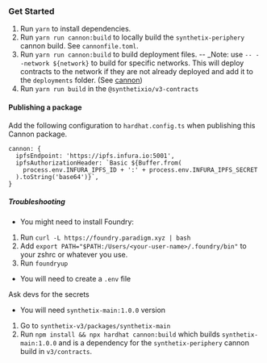 ### Get Started

1. Run `yarn` to install dependencies.
2. Run `yarn run cannon:build` to locally build the `synthetix-periphery` cannon build. See `cannonfile.toml`.
3. Run `yarn run cannon:build` to build deployment files.
   -- \_Note: use `-- --network ${network}` to build for specific networks. This will deploy contracts to the network if they are not already deployed and add it to the `deployments` folder. (See [cannon](https://usecannon.com/))
4. Run `yarn run build` in the `@synthetixio/v3-contracts`

#### Publishing a package

Add the following configuration to `hardhat.config.ts` when publishing this Cannon package.

```
cannon: {
  ipfsEndpoint: 'https://ipfs.infura.io:5001',
  ipfsAuthorizationHeader: `Basic ${Buffer.from(
    process.env.INFURA_IPFS_ID + ':' + process.env.INFURA_IPFS_SECRET
  ).toString('base64')}`,
}
```

##### Troubleshooting

- You might need to install Foundry:

1. Run `curl -L https://foundry.paradigm.xyz | bash`
2. Add `export PATH="$PATH:/Users/<your-user-name>/.foundry/bin"` to your zshrc or whatever you use.
3. Run `foundryup`

- You will need to create a `.env` file

Ask devs for the secrets

- You will need `synthetix-main:1.0.0` version

1. Go to `synthetix-v3/packages/synthetix-main`
2. Run `npm install && npx hardhat cannon:build` which builds `synthetix-main:1.0.0` and is a dependency for the `synthetix-periphery` cannon build in `v3/contracts`.
